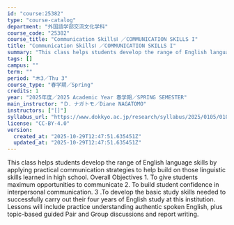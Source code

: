 ```yaml
---
id: "course:25382"
type: "course-catalog"
department: "外国語学部交流文化学科"
course_code: "25382"
course_title: "Communication SkillsⅠ ／COMMUNICATION SKILLS I"
title: "Communication SkillsⅠ ／COMMUNICATION SKILLS I"
summary: "This class helps students develop the range of English language skills by applying practical communication strategies to…"
tags: []
campus: ""
term: ""
period: "木3／Thu 3"
course_type: "春学期／Spring"
credits: 1
year: "2025年度／2025 Academic Year 春学期／SPRING SEMESTER"
main_instructor: "Ｄ．ナガトモ／Diane NAGATOMO"
instructors: ["[]"]
syllabus_url: "https://www.dokkyo.ac.jp/research/syllabus/2025/0105/0105_25382_ja_JP.html"
license: "CC-BY-4.0"
version:
  created_at: "2025-10-29T12:47:51.635451Z"
  updated_at: "2025-10-29T12:47:51.635451Z"
---
```

This class helps students develop the range of English language skills by applying practical communication strategies to help build on those linguistic skills learned in high school. Overall Objectives 1. To give students maximum opportunities to communicate 2. To build student confidence in interpersonal communication. 3 .To develop the basic study skills needed to successfully carry out their four years of English study at this institution. Lessons will include practice understanding authentic spoken English, plus topic-based guided Pair and Group discussions and report writing.
